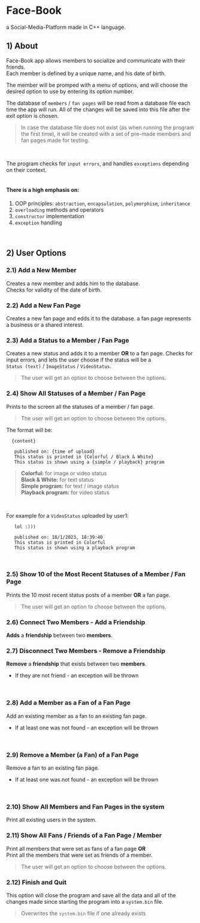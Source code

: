 # Face-Book
a Social-Media-Platform made in C++ language.

## 1) About
Face-Book app allows members to socialize and communicate with their friends.   
Each member is defined by a unique name, and his date of birth.   
   
The member will be promped with a menu of options, and will choose the desired option to use by entering its option number. 
   
The database of `members` / `fan pages` will be read from a database file each time the app will run. All of the changes will be saved into this file after the exit option is chosen.    
   
> In case the database file does not exist (as when running the program the first time), it will be created with a set of pre-made members and fan pages made for testing.   
<br />

The program checks for `input errors`, and handles `exceptions` depending on their context.   
<br />

#### There is a high emphasis on:
1. OOP principles: `abstraction`, `encapsulation`, `polymorphism`, `inheritance`
2. `overloading` methods and operators
3. `constructor` implementation
4. `exception` handling
<br />

## 2) User Options
### 2.1) Add a New Member
Creates a new member and adds him to the database.   
Checks for validity of the date of birth.   

### 2.2) Add a New Fan Page
Creates a new fan page and edds it to the database.
a fan page represents a business or a shared interest.   

### 2.3) Add a Status to a Member / Fan Page
Creates a new status and adds it to a member **OR** to a fan page.
Checks for input errors, and lets the user choose if the status will be a   
`Status (text)` / `ImageStatus` / `VideoStatus`.   

> The user will get an option to choose between the options.

### 2.4) Show All Statuses of a Member / Fan Page
Prints to the screen all the statuses of a member / fan page.

> The user will get an option to choose between the options.

The format will be:
```
  {content}

   published on: {time of upload}
   This status is printed in {Colorful / Black & White}
   This status is shown using a {simple / playback} program
```  
> **Colorful:** for image or video status<br />
> **Black & White:** for text status<br />
> **Simple program:** for text / image status<br />
> **Playback program:** for video status

<br />

For example for a `VideoStatus` uploaded by user1:
```
   lol :)))

   published on: 18/1/2023, 18:39:40
   This status is printed in Colorful
   This status is shown using a playback program
```
<br />  
 
### 2.5) Show 10 of the Most Recent Statuses of a Member / Fan Page
Prints the 10 most recent status posts of a member **OR** a fan page.   

> The user will get an option to choose between the options.<br />  

### 2.6) Connect Two Members - Add a Friendship
**Adds** a **friendship** between two **members**.<br />  

### 2.7) Disconnect Two Members - Remove a Friendship
**Remove** a **friendship** that exists between two **members**. 

* If they are not friend - an exception will be thrown
<br />  

### 2.8) Add a Member as a Fan of a Fan Page
Add an existing member as a fan to an existing fan page.
   
* If at least one was not found - an exception will be thrown
<br />  

### 2.9) Remove a Member (a Fan) of a Fan Page
Remove a fan to an existing fan page.

* If at least one was not found - an exception will be thrown
<br />  

### 2.10) Show All Members and Fan Pages in the system
Print all existing users in the system.  <br />  

### 2.11) Show All Fans / Friends of a Fan Page / Member
Print all members that were set as fans of a fan page **OR**   
Print all the members that were set as friends of a member.  

> The user will get an option to choose between the options.<br />  

### 2.12) Finish and Quit
This option will close the program and save all the data and all of the changes made since starting the program into a `system.bin` file.   

> Overwrites the `system.bin` file if one already exists
